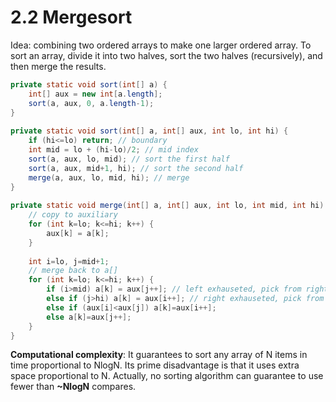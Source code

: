 # 2.2 Mergesort

Idea: combining two ordered arrays to make one larger ordered array. To sort an array, divide it into two halves, sort the two halves \(recursively\), and then merge the results.

```java
private static void sort(int[] a) {
    int[] aux = new int[a.length];
    sort(a, aux, 0, a.length-1);
}
    
private static void sort(int[] a, int[] aux, int lo, int hi) {
    if (hi<=lo) return; // boundary
    int mid = lo + (hi-lo)/2; // mid index
    sort(a, aux, lo, mid); // sort the first half
    sort(a, aux, mid+1, hi); // sort the second half
    merge(a, aux, lo, mid, hi); // merge
}
    
private static void merge(int[] a, int[] aux, int lo, int mid, int hi) {
    // copy to auxiliary
    for (int k=lo; k<=hi; k++) {
        aux[k] = a[k];
    }
        
    int i=lo, j=mid+1;
    // merge back to a[]
    for (int k=lo; k<=hi; k++) {
        if (i>mid) a[k] = aux[j++]; // left exhauseted, pick from right
        else if (j>hi) a[k] = aux[i++]; // right exhauseted, pick from left
        else if (aux[i]<aux[j]) a[k]=aux[i++];
        else a[k]=aux[j++];
    }
}
```

**Computational complexity**: It guarantees to sort any array of N items in time proportional to NlogN. Its prime disadvantage is that it uses extra space proportional to N. Actually, no sorting algorithm can guarantee to use fewer than **~NlogN** compares.

